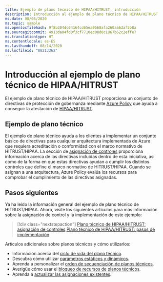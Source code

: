 ```yaml
---
title: Ejemplo de plano técnico de HIPAA/HITRUST, introducción
description: Introducción al ejemplo de plano técnico de HIPAA/HITRUST. Este ejemplo de plano técnico ayuda a los clientes a evaluar controles concretos de HIPAA/HITRUST.
ms.date: 08/03/2020
ms.topic: sample
ms.openlocfilehash: 9f8b304dc04164cd65ea9568afa260aa63af5b8a
ms.sourcegitcommit: 4913da04fd0f3cf7710ec08d0c1867b62c2effe7
ms.translationtype: HT
ms.contentlocale: es-ES
ms.lasthandoff: 08/14/2020
ms.locfileid: "88213362"
---
```

# <a name="overview-of-the-hipaa-hitrust-blueprint-sample"></a>Introducción al ejemplo de plano técnico de HIPAA/HITRUST

El ejemplo de plano técnico de HIPAA/HITRUST proporciona un conjunto de directivas de protección de gobernanza mediante [Azure Policy](../../../policy/overview.md) que ayuda a conseguir la atestación de [HIPAA/HITRUST](https://www.hhs.gov/hipaa/for-professionals/security/laws-regulations/index.html). 

## <a name="blueprint-sample"></a>Ejemplo de plano técnico

El ejemplo de plano técnico ayuda a los clientes a implementar un conjunto básico de directivas para cualquier arquitectura implementada de Azure que requiera acreditación o conformidad con el marco normativo de HITRUST/HIPAA. La sección de [asignación de controles](./control-mapping.md) proporciona información acerca de las directivas incluidas dentro de esta iniciativa, así como de la forma en que estas directivas ayudan a cumplir los distintos controles que define el marco normativo de HITRUST/HIPAA. Cuando se asignan a una arquitectura, Azure Policy evalúa los recursos para comprobar el cumplimiento de las directivas asignadas.

## <a name="next-steps"></a>Pasos siguientes

Ya ha leído la información general del ejemplo de plano técnico de HITRUST/HIPAA. Ahora, visite los siguientes artículos para más información sobre la asignación de control y la implementación de este ejemplo:

> [!div class="nextstepaction"]
> [Plano técnico de HIPAA/HITRUST: asignación de controles](./control-mapping.md)
> [Plano técnico de HIPAA/HITRUST: pasos de implementación](./deploy.md)

Artículos adicionales sobre planos técnicos y cómo utilizarlos:

- Información acerca del [ciclo de vida del plano técnico](../../concepts/lifecycle.md).
- Descubra cómo utilizar [parámetros estáticos y dinámicos](../../concepts/parameters.md).
- Aprenda a personalizar el [orden de secuenciación de planos técnicos](../../concepts/sequencing-order.md).
- Averigüe cómo usar el [bloqueo de recursos de planos técnicos](../../concepts/resource-locking.md).
- Aprenda a [actualizar las asignaciones existentes](../../how-to/update-existing-assignments.md).